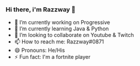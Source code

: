 ### Hi there, i'm Razzway 👋

- 🔭 I’m currently working on Progressive
- 🌱 I’m currently learning Java & Python
- 👯 I’m looking to collaborate on Youtube & Twitch
- 📫 How to reach me: Razzway#0871
- 😄 Pronouns: He/His
- ⚡ Fun fact: I'm a fortnite player
